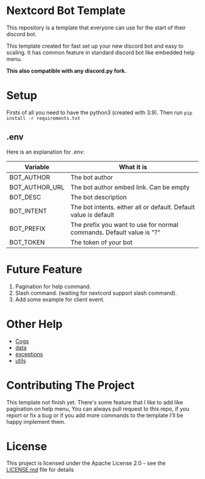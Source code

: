 # Nextcord Bot Template

This repository is a template that everyone can use for the start of their discord bot.

This template created for fast set up your new discord bot and easy to scaling. It has common feature in standard
discord bot like embedded help menu.<br>

**This also compatible with any discord.py fork.**

# Setup

Firsts of all you need to have the python3 (created with 3.9). Then run `pip install -r requirements.txt`

## .env

Here is an explanation for .env:

| Variable                  | What it is                                                            |
| ------------------------- | ----------------------------------------------------------------------|
| BOT_AUTHOR                | The bot author                                                        |
| BOT_AUTHOR_URL            | The bot author embed link. Can be empty                               |
| BOT_DESC                  | The bot description                                                   |
| BOT_INTENT                | The bot intents. either all or default. Default value is default      |
| BOT_PREFIX                | The prefix you want to use for normal commands. Default value is "?"  |
| BOT_TOKEN                 | The token of your bot                                                 |

# Future Feature

1. Pagination for help command.
2. Slash command. (waiting for nextcord support slash command).
3. Add some example for client event.

# Other Help

- [Cogs](./cogs/README.md)
- [data](./data/README.md)
- [exceptions](./exceptions/README.md)
- [utils](./utils/README.md)

# Contributing The Project

This template not finish yet. There's some feature that I like to add like pagination on help menu, You can always pull
request to this repo, if you report or fix a bug or if you add more commands to the template I'll be happy implement
them.

# License

This project is licensed under the Apache License 2.0 - see the [LICENSE.md](LICENSE.md) file for details

